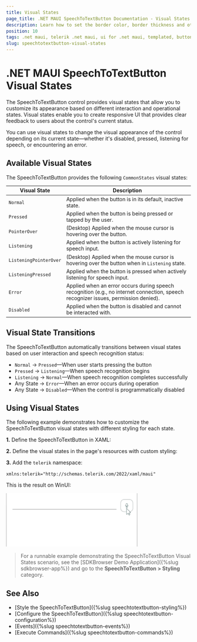 ```yaml
---
title: Visual States
page_title: .NET MAUI SpeechToTextButton Documentation - Visual States
description: Learn how to set the border color, border thickness and other styling options for the different visual states of the Telerik SpeechToTextButton for .NET MAUI.
position: 10
tags: .net maui, telerik .net maui, ui for .net maui, templated, button, microsoft .net maui
slug: speechtotextbutton-visual-states
---
```


# .NET MAUI SpeechToTextButton Visual States

The SpeechToTextButton control provides visual states that allow you to customize its appearance based on different interaction and operational states. Visual states enable you to create responsive UI that provides clear feedback to users about the control's current status.

You can use visual states to change the visual appearance of the control depending on its current state&mdash;whether it's disabled, pressed, listening for speech, or encountering an error.

## Available Visual States

The SpeechToTextButton provides the following `CommonStates` visual states:

| Visual State | Description |
| ------------ | ----------- |
| `Normal` | Applied when the button is in its default, inactive state. |
| `Pressed` | Applied when the button is being pressed or tapped by the user. |
| `PointerOver`| (Desktop) Applied when the mouse cursor is hovering over the button. |
| `Listening` | Applied when the button is actively listening for speech input. |
| `ListeningPointerOver` | (Desktop) Applied when the mouse cursor is hovering over the button when in `Listening` state. |
| `ListeningPressed` | Applied when the button is pressed when actively listening for speech input. |
| `Error` | Applied when an error occurs during speech recognition (e.g., no internet connection, speech recognizer issues, permission denied). |
| `Disabled` | Applied when the button is disabled and cannot be interacted with. |

## Visual State Transitions

The SpeechToTextButton automatically transitions between visual states based on user interaction and speech recognition status:

- `Normal` → `Pressed`&mdash;When user starts pressing the button
- `Pressed` → `Listening`&mdash;When speech recognition begins
- `Listening` → `Normal`&mdash;When speech recognition completes successfully
- Any State → `Error`&mdash;When an error occurs during operation
- Any State → `Disabled`&mdash;When the control is programmatically disabled

## Using Visual States

The following example demonstrates how to customize the SpeechToTextButton visual states with different styling for each state.

**1.** Define the SpeechToTextButton in XAML:

<snippet id='speechtotext-styling' />

**2.** Define the visual states in the page's resources with custom styling:

<snippet id='speechtotext-styling-resource' />

**3.** Add the `telerik` namespace:

```XAML
xmlns:telerik="http://schemas.telerik.com/2022/xaml/maui"
```

This is the result on WinUI:

![.NET MAUI SpeechToTextButton Visual States](images/speechtotextbutton-styling.gif "SpeechToTextButton for .NET MAUI")

> For a runnable example demonstrating the SpeechToTextButton Visual States scenario, see the [SDKBrowser Demo Application]({%slug sdkbrowser-app%}) and go to the **SpeechToTextButton > Styling** category.

## See Also

- [Style the SpeechToTextButton]({%slug speechtotextbutton-styling%})
- [Configure the SpeechToTextButton]({%slug speechtotextbutton-configuration%})
- [Events]({%slug speechtotextbutton-events%})
- [Execute Commands]({%slug speechtotextbutton-commands%})